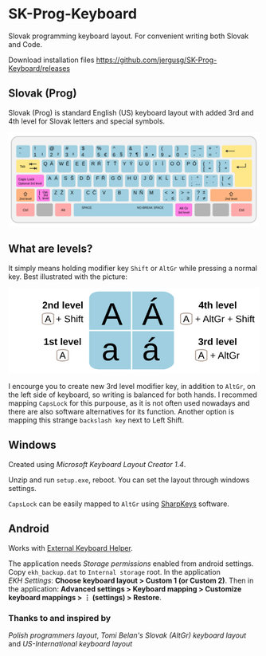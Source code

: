# SK-Prog-Keyboard

Slovak programming keyboard layout. For convenient writing both Slovak and Code.

Download installation files https://github.com/jergusg/SK-Prog-Keyboard/releases

## Slovak (Prog)

Slovak (Prog) is standard English (US) keyboard layout with added 3rd and 4th level for Slovak letters and special symbols.

![Slovak (Prog)](./SK-Prog.svg)

## What are levels?
It simply means holding modifier key `Shift` or `AltGr` while pressing a normal key. Best illustrated with the picture:

![Levels](./Levels.svg)

I encourge you to create new 3rd level modifier key, in addition to `AltGr`, on the left side of keyboard, so writing is balanced for both hands. I recommed mapping `CapsLock` for this purpouse, as it is not often used nowadays and there are also software alternatives for its function. Another option is mapping this strange `backslash key` next to Left Shift.

## Windows
Created using *Microsoft Keyboard Layout Creator 1.4*.

Unzip and run `setup.exe`, reboot. You can set the layout through windows settings.

`CapsLock` can be easily mapped to `AltGr` using [SharpKeys](https://github.com/randyrants/sharpkeys/releases) software.

## Android
Works with [External Keyboard Helper](http://www.apedroid.com/android-applications/external-keyboard-helper).

The application needs *Storage permissions* enabled from android settings.  
Copy `ekh_backup.dat` to `Internal storage` root. In the application *EKH Settings*: **Choose keyboard layout > Custom 1 (or Custom 2)**. Then in the application: **Advanced settings > Keyboard mapping > Customize keyboard mappings > ⋮ (settings) > Restore**.

### Thanks to and inspired by
*Polish programmers layout*, *Tomi Belan's Slovak (AltGr) keyboard layout* and *US-International keyboard layout*